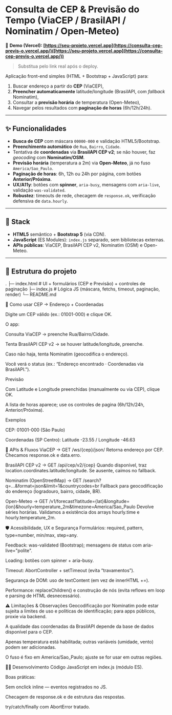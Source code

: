 # Consulta de CEP & Previsão do Tempo (ViaCEP / BrasilAPI / Nominatim / Open-Meteo)

🔗 **Demo (Vercel): [https://seu-projeto.vercel.app](https://consulta-cep-previs-o.vercel.app/)([https://seu-projeto.vercel.app](https://consulta-cep-previs-o.vercel.app/))**  
> Substitua pelo link real após o deploy.

Aplicação front-end simples (HTML + Bootstrap + JavaScript) para:
1) Buscar endereço a partir do **CEP** (ViaCEP),
2) **Preencher automaticamente** latitude/longitude (BrasilAPI, com *fallback* Nominatim),
3) Consultar a **previsão horária** de temperatura (Open-Meteo),
4) Navegar pelos resultados com **paginação de horas** (6h/12h/24h).

---

## ✨ Funcionalidades

- **Busca de CEP** com máscara `00000-000` e validação HTML5/Bootstrap.
- **Preenchimento automático** de `Rua`, `Bairro`, `Cidade`.
- Tentativa de **coordenadas** via **BrasilAPI CEP v2**; se não houver, faz *geocoding* com **Nominatim/OSM**.
- **Previsão horária** (temperatura a 2m) via **Open-Meteo**, já no fuso `America/Sao_Paulo`.
- **Paginação de horas**: 6h, 12h ou 24h por página, com botões **Anterior/Próxima**.
- **UX/A11y**: botões com **spinner**, `aria-busy`, mensagens com `aria-live`, validação `was-validated`.
- **Robustez**: timeouts de rede, checagem de `response.ok`, verificação defensiva de `data.hourly`.

---

## 🧰 Stack

- **HTML5** semântico + **Bootstrap 5** (via CDN).
- **JavaScript** (ES Modules): `index.js` separado, sem bibliotecas externas.
- **APIs públicas**: ViaCEP, BrasilAPI CEP v2, Nominatim (OSM) e Open-Meteo.

---

## 📁 Estrutura do projeto

.
├─ index.html # UI + formulários (CEP e Previsão) + controles de paginação
├─ index.js # Lógica JS (máscara, fetchs, timeout, paginação, render)
└─ README.md

📝 Como usar
CEP → Endereço + Coordenadas

Digite um CEP válido (ex.: 01001-000) e clique OK.

O app:

Consulta ViaCEP → preenche Rua/Bairro/Cidade.

Tenta BrasilAPI CEP v2 → se houver latitude/longitude, preenche.

Caso não haja, tenta Nominatim (geocodifica o endereço).

Você verá o status (ex.: “Endereço encontrado · Coordenadas via BrasilAPI.”).

Previsão

Com Latitude e Longitude preenchidas (manualmente ou via CEP), clique OK.

A lista de horas aparece; use os controles de pagina (6h/12h/24h, Anterior/Próxima).

Exemplos

CEP: 01001-000 (São Paulo)

Coordenadas (SP Centro): Latitude -23.55 / Longitude -46.63

🔌 APIs & Fluxos
ViaCEP → GET /ws/{cep}/json/
Retorna endereço por CEP. Checamos response.ok e data.erro.

BrasilAPI CEP v2 → GET /api/cep/v2/{cep}
Quando disponível, traz location.coordinates.latitude/longitude. Se ausente, caímos no fallback.

Nominatim (OpenStreetMap) → GET /search?q=...&format=json&limit=1&countrycodes=br
Fallback para geocodificação do endereço (logradouro, bairro, cidade, BR).

Open-Meteo → GET /v1/forecast?latitude={lat}&longitude={lon}&hourly=temperature_2m&timezone=America/Sao_Paulo
Devolve séries horárias. Validamos a existência dos arrays hourly.time e hourly.temperature_2m.

🛡️ Acessibilidade, UX e Segurança
Formulários: required, pattern, type=number, min/max, step=any.

Feedback: was-validated (Bootstrap); mensagens de status com aria-live="polite".

Loading: botões com spinner + aria-busy.

Timeout: AbortController + setTimeout (evita “travamentos”).

Segurança de DOM: uso de textContent (em vez de innerHTML +=).

Performance: replaceChildren() e construção de nós (evita reflows em loop e parsing de HTML desnecessário).

⚠️ Limitações & Observações
Geocodificação por Nominatim pode estar sujeita a limites de uso e políticas de identificação;
para apps públicos, proxie via backend.

A qualidade das coordenadas da BrasilAPI depende da base de dados disponível para o CEP.

Apenas temperatura está habilitada; outras variáveis (umidade, vento) podem ser adicionadas.

O fuso é fixo em America/Sao_Paulo; ajuste se for usar em outras regiões.

👨‍💻 Desenvolvimento
Código JavaScript em index.js (módulo ES).

Boas práticas:

Sem onclick inline — eventos registrados no JS.

Checagem de response.ok e de estrutura das respostas.

try/catch/finally com AbortError tratado.
